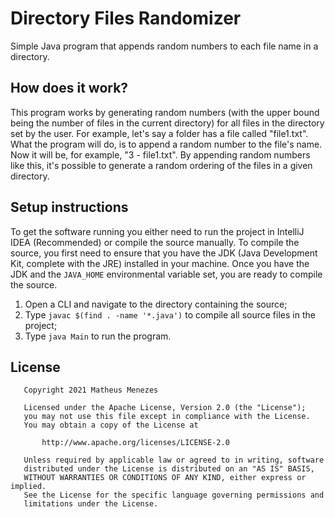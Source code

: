 # Directory Files Randomizer
Simple Java program that appends random numbers to each file name in a directory.

## How does it work?
This program works by generating random numbers (with the upper bound being the number of files in the current directory)
for all files in the directory set by the user. For example, let's say a folder has a file called "file1.txt". What the
program will do, is to append a random number to the file's name. Now it will be, for example, "3 - file1.txt".
By appending random numbers like this, it's possible to generate a random ordering of the files in a given directory.

## Setup instructions
To get the software running you either need to run the project in IntelliJ IDEA (Recommended) or compile the source manually.
To compile the source, you first need to ensure that you have the JDK (Java Development Kit, complete with the JRE) installed in your machine.
Once you have the JDK and the ```JAVA_HOME``` environmental variable set, you are ready to compile the source.
  1. Open a CLI and navigate to the directory containing the source;
  2. Type ```javac $(find . -name '*.java')``` to compile all source files in the project;
  3. Type ```java Main``` to run the program.
  
## License
```
   Copyright 2021 Matheus Menezes

   Licensed under the Apache License, Version 2.0 (the "License");
   you may not use this file except in compliance with the License.
   You may obtain a copy of the License at

       http://www.apache.org/licenses/LICENSE-2.0

   Unless required by applicable law or agreed to in writing, software
   distributed under the License is distributed on an "AS IS" BASIS,
   WITHOUT WARRANTIES OR CONDITIONS OF ANY KIND, either express or implied.
   See the License for the specific language governing permissions and
   limitations under the License.
```

